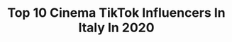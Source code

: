 ---
title: Top 10 Cinema TikTok Influencers In Italy In 2020
description: >-
  Find top cinema TikTok influencers in Italy in 2020. Most popular hashtags: #film #starwars #titanic #lacasadepapel.
platform: TikTok
profiles:
  - username: "_fairycosplay_"
    fullname: >-
      fairy_cosplay
    location: "Italy"
    followers: 5231
    engagement: 1875
    commentsToLikes: 0.019005
    id: ck8km8m8o7fs40j78cmp6acv6
    verified: false
    hashtags: "#junkoenoshima, #demon, #dategame, #dabi"
  - username: "alessio.desanta"
    fullname: >-
      I love storytelling
    location: "Italy"
    followers: 41012
    engagement: 1644
    commentsToLikes: 0.019151
    id: cka88bkauagm40i78mouropoz
    verified: false
    hashtags: "#marvel, #comicit, #nosepainting, #bloopers"
  - username: "stevechelios"
    fullname: >-
      Steve Chelios
    location: "Italy"
    followers: 5780
    engagement: 476
    commentsToLikes: 0.102432
    id: cka884m6m9pai0i780mz57e9s
    verified: false
    hashtags: "#capsulecorp, #joke, #selfisolation, #challenge"
  - username: "mounir1982e"
    fullname: >-
      Mounir Echchaoui
    location: "Italy"
    followers: 63163
    engagement: 527
    commentsToLikes: 0.025189
    id: ck81qvhfik7nn0j78l85qpdeo
    verified: false
    hashtags: "#cina, #perte, #mounir1982e, #caff"
  - username: "sara_crema82"
    fullname: >-
      sara_crema82
    location: "Italy"
    followers: 2173
    engagement: 666
    commentsToLikes: 0.069352
    id: cka61ewjdv4s70i78fseylysb
    verified: false
    hashtags: "#laferrari, #weekendvibes, #parrucchiere, #liberty"
  - username: "ilgheb"
    fullname: >-
      Gabriel Valenti
    location: "Italy"
    followers: 14671
    engagement: 900
    commentsToLikes: 0.015987
    id: ck9re3b2j0lx40j78d39u4ura
    verified: false
    hashtags: "#lama, #baymax, #lasirenetta, #maui"
  - username: "doesntmatterpodcast"
    fullname: >-
      DanieleDoesntMatter
    location: "Italy"
    followers: 42052
    engagement: 1200
    commentsToLikes: 0.005826
    id: ck9nr9c917mkv0j78q4vph1df
    verified: true
    hashtags: "#scuola, #fidanzati, #musicaly, #musical"
  - username: "dambrosiomattia10"
    fullname: >-
      Mattia D'ambrosio
    location: "Italy"
    followers: 9882
    engagement: 425
    commentsToLikes: 0.016073
    id: ckadbox4so1df0i78qro2pyb0
    verified: false
    hashtags: "#teamsimpatia, #amico, #plankacasa, #padre"
  - username: "sixthlens"
    fullname: >-
      Matteo Mangano
    location: "Italy"
    followers: 27013
    engagement: 1518
    commentsToLikes: 0.071355
    id: ck9rhwugchbn00j78ni4vj1ev
    verified: false
    hashtags: "#wander, #horselover, #gocamping, #tiktokita"
  - username: "eneabarozzi_"
    fullname: >-
      Enea Barozzi
    location: "Italy"
    followers: 287334
    engagement: 2250
    commentsToLikes: 0.014157
    id: cka6j1d9bsw3a0i78wp9sjvp5
    verified: false
    hashtags: "#coco, #skamitalia, #chooseone, #skam"
---